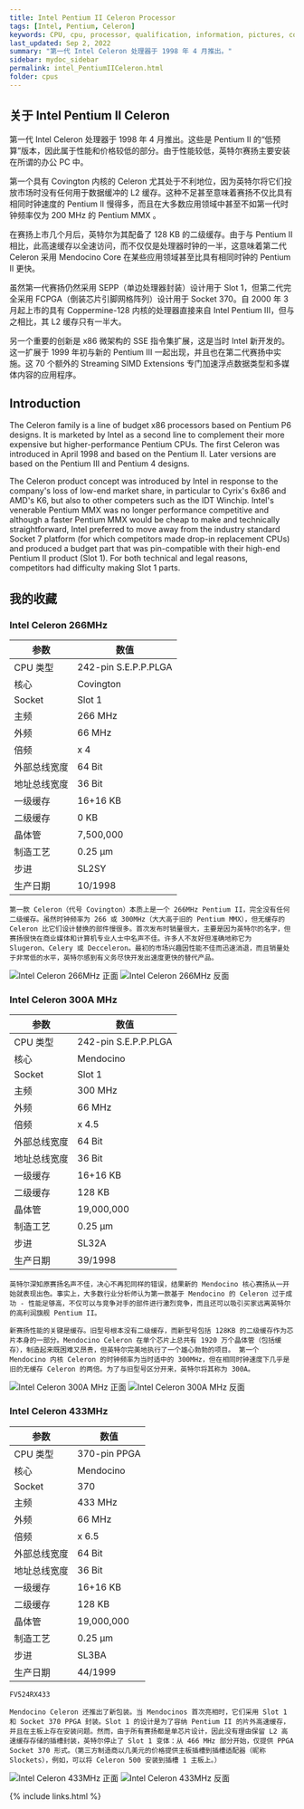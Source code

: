```yaml
---
title: Intel Pentium II Celeron Processor
tags: [Intel, Pentium, Celeron]
keywords: CPU, cpu, processor, qualification, information, pictures, core, frequency, chip packaging, packaging, cpu info, x86, collection, amd, cyrix, harris, ibm, idt, iit, intel, motorola, nec, sgs, sgs-thomson, siemens, ST, signetics, mhs, ti, texas instruments, ulsi, umc, weitek, zilog, 808x, 8085, 8088, 8086, 80188, 80186, 80286, 286, 80386, 386, i386, Am386, 386sx, 386dx, 486, i486, 586, 486sx, 486dx, overdrive, 487, pentium, 586, 5x86, 386dlc, 386slc, 486dx2, mmx, ppro, pentium-pro, pro, athlon, duron, z80, dirk oppelt, dirk, oppelt, engineering, sample, samples
last_updated: Sep 2, 2022
summary: "第一代 Intel Celeron 处理器于 1998 年 4 月推出。"
sidebar: mydoc_sidebar
permalink: intel_PentiumIICeleron.html
folder: cpus
---
```


## 关于 Intel Pentium II Celeron

第一代 Intel Celeron 处理器于 1998 年 4 月推出。这些是 Pentium II 的“低预算”版本，因此属于性能和价格较低的部分。由于性能较低，英特尔赛扬主要安装在所谓的办公 PC 中。

第一个具有 Covington 内核的 Celeron 尤其处于不利地位，因为英特尔将它们投放市场时没有任何用于数据缓冲的 L2 缓存。这种不足甚至意味着赛扬不仅比具有相同时钟速度的 Pentium II 慢得多，而且在大多数应用领域中甚至不如第一代时钟频率仅为 200 MHz 的 Pentium MMX 。

在赛扬上市几个月后，英特尔为其配备了 128 KB 的二级缓存。由于与 Pentium II 相比，此高速缓存以全速访问，而不仅仅是处理器时钟的一半，这意味着第二代 Celeron 采用 Mendocino Core 在某些应用领域甚至比具有相同时钟的 Pentium II 更快。

虽然第一代赛扬仍然采用 SEPP（单边处理器封装）设计用于 Slot 1，但第二代完全采用 FCPGA（倒装芯片引脚网格阵列）设计用于 Socket 370。自 2000 年 3 月起上市的具有 Coppermine-128 内核的处理器直接来自 Intel Pentium III，但与之相比，其 L2 缓存只有一半大。

另一个重要的创新是 x86 微架构的 SSE 指令集扩展，这是当时 Intel 新开发的。这一扩展于 1999 年初与新的 Pentium III 一起出现，并且也在第二代赛扬中实施。这 70 个额外的 Streaming SIMD Extensions 专门加速浮点数据类型和多媒体内容的应用程序。

## Introduction

The Celeron family is a line of budget x86 processors based on Pentium P6 designs. It is marketed by Intel as a second line to complement their more expensive but higher-performance Pentium CPUs. The first Celeron was introduced in April 1998 and based on the Pentium II. Later versions are based on the Pentium III and Pentium 4 designs.
 
The Celeron product concept was introduced by Intel in response to the company's loss of low-end market share, in particular to Cyrix's 6x86 and AMD's K6, but also to other competers such as the IDT Winchip. Intel's venerable Pentium MMX was no longer performance competitive and although a faster Pentium MMX would be cheap to make and technically straightforward, Intel preferred to move away from the industry standard Socket 7 platform (for which competitors made drop-in replacement CPUs) and produced a budget part that was pin-compatible with their high-end Pentium II product (Slot 1). For both technical and legal reasons, competitors had difficulty making Slot 1 parts.

## 我的收藏

### Intel Celeron 266MHz

| 参数 | 数值 |
| ------ | ------ |
| CPU 类型 | 242-pin S.E.P.P.PLGA |
| 核心 | Covington |
| Socket | Slot 1 |
| 主频 | 266 MHz |
| 外频 | 66 MHz |
| 倍频 | x 4 |
| 外部总线宽度 | 64 Bit |
| 地址总线宽度 | 36 Bit |
| 一级缓存 | 16+16 KB |
| 二级缓存 | 0 KB |
| 晶体管 | 7,500,000 |
| 制造工艺 | 0.25 µm |
| 步进 | SL2SY |
| 生产日期 | 10/1998 |

```
第一款 Celeron（代号 Covington）本质上是一个 266MHz Pentium II，完全没有任何二级缓存。虽然时钟频率为 266 或 300MHz（大大高于旧的 Pentium MMX），但无缓存的 Celeron 比它们设计替换的部件慢很多。首次发布时销量很大，主要是因为英特尔的名字，但赛扬很快在商业媒体和计算机专业人士中名声不佳。许多人不友好但准确地称它为 Slugeron、Celery 或 Decceleron。最初的市场兴趣因性能不佳而迅速消退，而且销量处于非常低的水平，英特尔感到有义务尽快开发出速度更快的替代产品。
```

![Intel Celeron 266MHz 正面](/images/cpus/Intel/Intel_Celeron_266MHz_1.jpg)
![Intel Celeron 266MHz 反面](/images/cpus/Intel/Intel_Celeron_266MHz_2.jpg)

### Intel Celeron 300A MHz

| 参数 | 数值 |
| ------ | ------ |
| CPU 类型 | 242-pin S.E.P.P.PLGA |
| 核心 | Mendocino |
| Socket | Slot 1 |
| 主频 | 300 MHz |
| 外频 | 66 MHz |
| 倍频 | x 4.5 |
| 外部总线宽度 | 64 Bit |
| 地址总线宽度 | 36 Bit |
| 一级缓存 | 16+16 KB |
| 二级缓存 | 128 KB |
| 晶体管 | 19,000,000 |
| 制造工艺 | 0.25 µm |
| 步进 | SL32A |
| 生产日期 | 39/1998 |

```
英特尔深知原赛扬名声不佳，决心不再犯同样的错误，结果新的 Mendocino 核心赛扬从一开始就表现出色。事实上，大多数行业分析师认为第一款基于 Mendocino 的 Celeron 过于成功 - 性能足够高，不仅可以与竞争对手的部件进行激烈竞争，而且还可以吸引买家远离英特尔的高利润旗舰 Pentium II。
 
新赛扬性能的关键是缓存。旧型号根本没有二级缓存，而新型号包括 128KB 的二级缓存作为芯片本身的一部分。Mendocino Celeron 在单个芯片上总共有 1920 万个晶体管（包括缓存），制造起来既困难又昂贵，但英特尔完美地执行了一个雄心勃勃的项目。 第一个 Mendocino 内核 Celeron 的时钟频率为当时适中的 300MHz，但在相同时钟速度下几乎是旧的无缓存 Celeron 的两倍。为了与旧型号区分开来，英特尔将其称为 300A。
```

![Intel Celeron 300A MHz 正面](/images/cpus/Intel/Intel_Celeron_300AMHz_1.jpg)
![Intel Celeron 300A MHz 反面](/images/cpus/Intel/Intel_Celeron_300AMHz_2.jpg)

### Intel Celeron 433MHz

| 参数 | 数值 |
| ------ | ------ |
| CPU 类型 | 370-pin PPGA |
| 核心 | Mendocino |
| Socket | 370 |
| 主频 | 433 MHz |
| 外频 | 66 MHz |
| 倍频 | x 6.5 |
| 外部总线宽度 | 64 Bit |
| 地址总线宽度 | 36 Bit |
| 一级缓存 | 16+16 KB |
| 二级缓存 | 128 KB |
| 晶体管 | 19,000,000 |
| 制造工艺 | 0.25 µm |
| 步进 | SL3BA |
| 生产日期 | 44/1999 |

```FV524RX433```

```
Mendocino Celeron 还推出了新包装。当 Mendocinos 首次亮相时，它们采用 Slot 1 和 Socket 370 PPGA 封装。Slot 1 的设计是为了容纳 Pentium II 的片外高速缓存，并且在主板上存在安装问题。然而，由于所有赛扬都是单芯片设计，因此没有理由保留 L2 高速缓存存储的插槽封装，英特尔停止了 Slot 1 变体：从 466 MHz 部分开始，仅提供 PPGA Socket 370 形式。（第三方制造商以几美元的价格提供主板插槽到插槽适配器（昵称 Slockets），例如，可以将 Celeron 500 安装到插槽 1 主板上。）
```

![Intel Celeron 433MHz 正面](/images/cpus/Intel/Intel_Celeron_433MHz_1.jpg)
![Intel Celeron 433MHz 反面](/images/cpus/Intel/Intel_Celeron_433MHz_2.jpg)

{% include links.html %}
